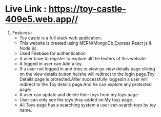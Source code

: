 # Live Link : <https://toy-castle-409e5.web.app//>


1. Features : 
    - Toy castle is a full stack web application.
    - This website is created using MERN(MongoDb,Express,React js & Node js).
    - Used Firebase for authentication.
    - A user have to register to explore all the featers of this website.
    - A logged in user can Add a toy.
    - If a user not logged in and tries to view go view details page cliking on the view details
      button he/she will redirect to the login page.Toy Details page is protected.After successfully loggedin a user will redirect to the Toy details page.And he can explore any protected page.
    - A user can update and delete their toys from my toys page.
    - User can only see the toys they added on My toys page.
    - All Toys page has a searching system a user can search toys by toy name.
    